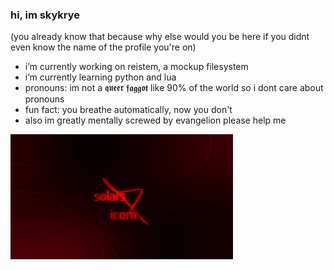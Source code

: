 ### hi, im skykrye
(you already know that because why else would you be here if you didnt even know the name of the profile you're on)

- i’m currently working on reistem, a mockup filesystem
- i’m currently learning python and lua
- pronouns: im not a 𝖖𝖚𝖊𝖊𝖗 𝖋𝖆𝖌𝖌𝖔𝖙 like 90% of the world so i dont care about pronouns
- fun fact: you breathe automatically, now you don't
- also im greatly mentally screwed by evangelion please help me

 <img src="images/wallpaper3.png" height=200>
